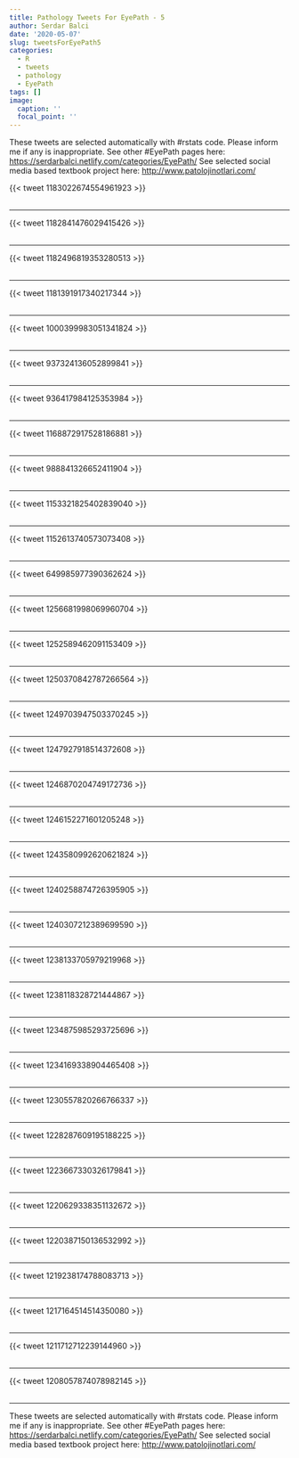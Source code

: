 ```yaml
---
title: Pathology Tweets For EyePath - 5
author: Serdar Balci
date: '2020-05-07'
slug: tweetsForEyePath5
categories:
  - R
  - tweets
  - pathology
  - EyePath
tags: []
image:
  caption: ''
  focal_point: ''
---
```



These tweets are selected automatically with #rstats code. Please inform me if any is inappropriate.
See other #EyePath pages here: https://serdarbalci.netlify.com/categories/EyePath/ 
See selected social media based textbook project here: http://www.patolojinotlari.com/

{{< tweet 1183022674554961923 >}}
<br>
<br>
<hr>
{{< tweet 1182841476029415426 >}}
<br>
<br>
<hr>
{{< tweet 1182496819353280513 >}}
<br>
<br>
<hr>
{{< tweet 1181391917340217344 >}}
<br>
<br>
<hr>
{{< tweet 1000399983051341824 >}}
<br>
<br>
<hr>
{{< tweet 937324136052899841 >}}
<br>
<br>
<hr>
{{< tweet 936417984125353984 >}}
<br>
<br>
<hr>
{{< tweet 1168872917528186881 >}}
<br>
<br>
<hr>
{{< tweet 988841326652411904 >}}
<br>
<br>
<hr>
{{< tweet 1153321825402839040 >}}
<br>
<br>
<hr>
{{< tweet 1152613740573073408 >}}
<br>
<br>
<hr>
{{< tweet 649985977390362624 >}}
<br>
<br>
<hr>
{{< tweet 1256681998069960704 >}}
<br>
<br>
<hr>
{{< tweet 1252589462091153409 >}}
<br>
<br>
<hr>
{{< tweet 1250370842787266564 >}}
<br>
<br>
<hr>
{{< tweet 1249703947503370245 >}}
<br>
<br>
<hr>
{{< tweet 1247927918514372608 >}}
<br>
<br>
<hr>
{{< tweet 1246870204749172736 >}}
<br>
<br>
<hr>
{{< tweet 1246152271601205248 >}}
<br>
<br>
<hr>
{{< tweet 1243580992620621824 >}}
<br>
<br>
<hr>
{{< tweet 1240258874726395905 >}}
<br>
<br>
<hr>
{{< tweet 1240307212389699590 >}}
<br>
<br>
<hr>
{{< tweet 1238133705979219968 >}}
<br>
<br>
<hr>
{{< tweet 1238118328721444867 >}}
<br>
<br>
<hr>
{{< tweet 1234875985293725696 >}}
<br>
<br>
<hr>
{{< tweet 1234169338904465408 >}}
<br>
<br>
<hr>
{{< tweet 1230557820266766337 >}}
<br>
<br>
<hr>
{{< tweet 1228287609195188225 >}}
<br>
<br>
<hr>
{{< tweet 1223667330326179841 >}}
<br>
<br>
<hr>
{{< tweet 1220629338351132672 >}}
<br>
<br>
<hr>
{{< tweet 1220387150136532992 >}}
<br>
<br>
<hr>
{{< tweet 1219238174788083713 >}}
<br>
<br>
<hr>
{{< tweet 1217164514514350080 >}}
<br>
<br>
<hr>
{{< tweet 1211712712239144960 >}}
<br>
<br>
<hr>
{{< tweet 1208057874078982145 >}}
<br>
<br>
<hr>


These tweets are selected automatically with #rstats code. Please inform me if any is inappropriate.
See other #EyePath pages here: https://serdarbalci.netlify.com/categories/EyePath/ 
See selected social media based textbook project here: http://www.patolojinotlari.com/
